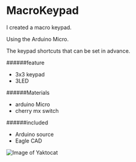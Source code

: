 # MacroKeypad

I created a macro keypad.

Using the Arduino Micro.

The keypad shortcuts that can be set in advance.


######feature
- 3x3 keypad
- 3LED

######Materials
- arduino Micro
- cherry mx switch

######included
- Arduino source
- Eagle CAD

![Image of Yaktocat](https://lh3.googleusercontent.com/-kbsTmk6LPlo/VdcVxgywdDI/AAAAAAAAAX0/FyR9eVIFMuo/s640-Ic42/IMG_20150821_210955.jpg)
